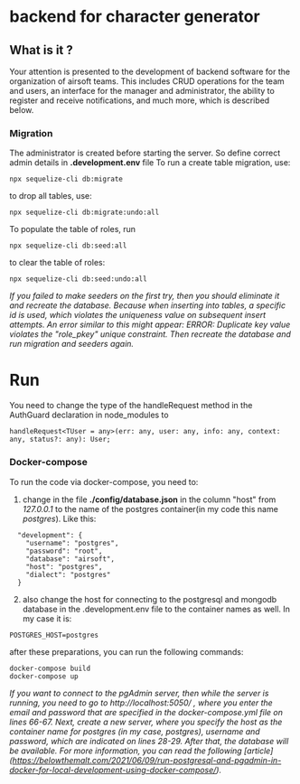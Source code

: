 # backend for character generator

## What is it ?
Your attention is presented to the development of backend software for the organization of airsoft teams. This includes CRUD operations for the team and users, an interface for the manager and administrator, the ability to register and receive notifications, and much more, which is described below.

### Migration
The administrator is created before starting the server. So define correct admin details in **.development.env** file
To run a create table migration, use:
```
npx sequelize-cli db:migrate
```
to drop all tables, use:
```
npx sequelize-cli db:migrate:undo:all
```

To populate the table of roles, run
```
npx sequelize-cli db:seed:all
```
to clear the table of roles:
```
npx sequelize-cli db:seed:undo:all
```

*If you failed to make seeders on the first try, then you should eliminate it and recreate the database. Because when inserting into tables, a specific id is used, which violates the uniqueness value on subsequent insert attempts. An error similar to this might appear: ERROR: Duplicate key value violates the "role_pkey" unique constraint. Then recreate the database and run migration and seeders again.*


# Run
You need to change the type of the handleRequest method in the AuthGuard declaration in node_modules to
```
handleRequest<TUser = any>(err: any, user: any, info: any, context: any, status?: any): User;
```

### Docker-compose
To run the code via docker-compose, you need to: 
1. change in the file **./config/database.json** in the column "host" from *127.0.0.1* to the name of the postgres container(in my code this name *postgres*). Like this:
```
  "development": {
    "username": "postgres",
    "password": "root",
    "database": "airsoft",
    "host": "postgres",
    "dialect": "postgres"
  }
```
2. also change the host for connecting to the postgresql and mongodb database in the .development.env file to the container names as well. In my case it is:
```
POSTGRES_HOST=postgres
```

after these preparations, you can run the following commands:
```
docker-compose build
docker-compose up
```

*If you want to connect to the pgAdmin server, then while the server is running, you need to go to http://localhost:5050/ , where you enter the email and password that are specified in the docker-compose.yml file on lines 66-67. Next, create a new server, where you specify the host as the container name for postgres (in my case, postgres), username and password, which are indicated on lines 28-29. After that, the database will be available. For more information, you can read the following [article] (https://belowthemalt.com/2021/06/09/run-postgresql-and-pgadmin-in-docker-for-local-development-using-docker-compose/).*